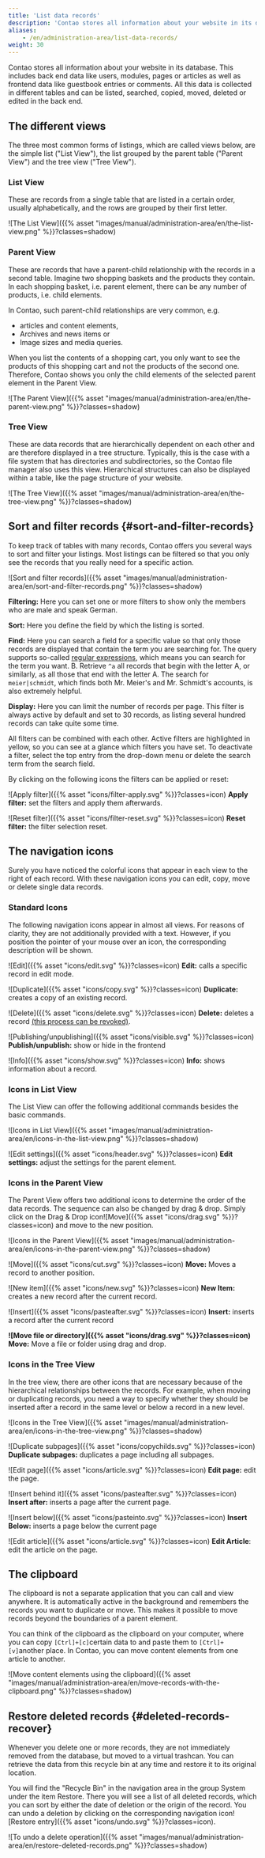 ```yaml
---
title: 'List data records'
description: 'Contao stores all information about your website in its database. This includes back end data like users, modules, pages or articles as well as front end data like guestbook entries or comments.'
aliases:
    - /en/administration-area/list-data-records/
weight: 30
---
```


Contao stores all information about your website in its database. This includes back end data like users, modules, 
pages or articles as well as frontend data like guestbook entries or comments. All this data is collected in different 
tables and can be listed, searched, copied, moved, deleted or edited in the back end.


## The different views

The three most common forms of listings, which are called views below, are the simple list ("List View"), the list 
grouped by the parent table ("Parent View") and the tree view ("Tree View").


### List View

These are records from a single table that are listed in a certain order, usually alphabetically, and the rows are 
grouped by their first letter.

![The List View]({{% asset "images/manual/administration-area/en/the-list-view.png" %}}?classes=shadow)


### Parent View

These are records that have a parent-child relationship with the records in a second table. Imagine two shopping 
baskets and the products they contain. In each shopping basket, i.e. parent element, there can be any number of 
products, i.e. child elements.

In Contao, such parent-child relationships are very common, e.g.

- articles and content elements,
- Archives and news items or
- Image sizes and media queries.

When you list the contents of a shopping cart, you only want to see the products of this shopping cart and not the 
products of the second one. Therefore, Contao shows you only the child elements of the selected parent element in the 
Parent View.

![The Parent View]({{% asset "images/manual/administration-area/en/the-parent-view.png" %}}?classes=shadow)


### Tree View

These are data records that are hierarchically dependent on each other and are therefore displayed in a tree structure. 
Typically, this is the case with a file system that has directories and subdirectories, so the Contao file manager also 
uses this view. Hierarchical structures can also be displayed within a table, like the page structure of your website.

![The Tree View]({{% asset "images/manual/administration-area/en/the-tree-view.png" %}}?classes=shadow)


## Sort and filter records {#sort-and-filter-records}

To keep track of tables with many records, Contao offers you several ways to sort and filter your listings. Most 
listings can be filtered so that you only see the records that you really need for a specific action.

![Sort and filter records]({{% asset "images/manual/administration-area/en/sort-and-filter-records.png" %}}?classes=shadow)

**Filtering:** Here you can set one or more filters to show only the members who are male and speak German.

**Sort:** Here you define the field by which the listing is sorted.

**Find:** Here you can search a field for a specific value so that only those records are displayed that contain the 
term you are searching for. The query supports so-called [regular expressions](https://regexone.com/), which means you can search for the 
term you want. B. Retrieve `^a` all records that begin with the letter A, or similarly, `a$` all those that end with 
the letter A. The search for `meier|schmidt`, which finds both Mr. Meier's and Mr. Schmidt's accounts, is also 
extremely helpful.

**Display:** Here you can limit the number of records per page. This filter is always active by default and set to 30 
records, as listing several hundred records can take quite some time.

All filters can be combined with each other. Active filters are highlighted in yellow, so you can see at a glance which 
filters you have set. To deactivate a filter, select the top entry from the drop-down menu or delete the search term 
from the search field.

By clicking on the following icons the filters can be applied or reset:

![Apply filter]({{% asset "icons/filter-apply.svg" %}}?classes=icon) **Apply filter:** set the filters and apply them 
afterwards.

![Reset filter]({{% asset "icons/filter-reset.svg" %}}?classes=icon) **Reset filter:** the filter selection reset.


## The navigation icons

Surely you have noticed the colorful icons that appear in each view to the right of each record. With these navigation 
icons you can edit, copy, move or delete single data records.


### Standard Icons

The following navigation icons appear in almost all views. For reasons of clarity, they are not additionally provided 
with a text. However, if you position the pointer of your mouse over an icon, the corresponding description will be 
shown.

![Edit]({{% asset "icons/edit.svg" %}}?classes=icon) **Edit:** calls a specific record in edit mode.

![Duplicate]({{% asset "icons/copy.svg" %}}?classes=icon) **Duplicate:** creates a copy of an existing record.

![Delete]({{% asset "icons/delete.svg" %}}?classes=icon) **Delete:** deletes a record [(this process can be revoked)](#deleted-records-recover).

![Publishing/unpublishing]({{% asset "icons/visible.svg" %}}?classes=icon) **Publish/unpublish:** show or hide in the 
frontend

![Info]({{% asset "icons/show.svg" %}}?classes=icon) **Info:** shows information about a record.


### Icons in List View

The List View can offer the following additional commands besides the basic commands.

![Icons in List View]({{% asset "images/manual/administration-area/en/icons-in-the-list-view.png" %}}?classes=shadow)

![Edit settings]({{% asset "icons/header.svg" %}}?classes=icon) **Edit settings:** adjust the settings for the parent 
element.


### Icons in the Parent View

The Parent View offers two additional icons to determine the order of the data records. The sequence can also be 
changed by drag &amp; drop. Simply click on the Drag &amp; Drop icon![Move]({{% asset "icons/drag.svg" %}}?classes=icon) 
and move to the new position.

![Icons in the Parent View]({{% asset "images/manual/administration-area/en/icons-in-the-parent-view.png" %}}?classes=shadow)

![Move]({{% asset "icons/cut.svg" %}}?classes=icon) **Move:** Moves a record to another position.

![New item]({{% asset "icons/new.svg" %}}?classes=icon) **New Item:** creates a new record after the current record.

![Insert]({{% asset "icons/pasteafter.svg" %}}?classes=icon) **Insert:** inserts a record after the current record

**![Move file or directory]({{% asset "icons/drag.svg" %}}?classes=icon) Move:** Move a file or folder using drag and 
drop.


### Icons in the Tree View

In the tree view, there are other icons that are necessary because of the hierarchical relationships between the 
records. For example, when moving or duplicating records, you need a way to specify whether they should be inserted 
after a record in the same level or below a record in a new level.

![Icons in the Tree View]({{% asset "images/manual/administration-area/en/icons-in-the-tree-view.png" %}}?classes=shadow)

![Duplicate subpages]({{% asset "icons/copychilds.svg" %}}?classes=icon) **Duplicate subpages:** duplicates a page including all subpages.

![Edit page]({{% asset "icons/article.svg" %}}?classes=icon) **Edit page:** edit the page.

![Insert behind it]({{% asset "icons/pasteafter.svg" %}}?classes=icon) **Insert after:** inserts a page after the current page.

![Insert below]({{% asset "icons/pasteinto.svg" %}}?classes=icon) **Insert Below:** inserts a page below the current page

![Edit article]({{% asset "icons/article.svg" %}}?classes=icon) **Edit Article**: edit the article on the page.


## The clipboard

The clipboard is not a separate application that you can call and view anywhere. It is automatically active in the 
background and remembers the records you want to duplicate or move. This makes it possible to move records beyond the 
boundaries of a parent element.

You can think of the clipboard as the clipboard on your computer, where you can copy `[Ctrl]+[c]`certain data to and 
paste them to `[Ctrl]+[v]`another place. In Contao, you can move content elements from one article to another.

![Move content elements using the clipboard]({{% asset "images/manual/administration-area/en/move-records-with-the-clipboard.png" %}}?classes=shadow)


## Restore deleted records {#deleted-records-recover}

Whenever you delete one or more records, they are not immediately removed from the database, but moved to a virtual 
trashcan. You can retrieve the data from this recycle bin at any time and restore it to its original location.

You will find the "Recycle Bin" in the navigation area in the group System under the item Restore. There you will see a 
list of all deleted records, which you can sort by either the date of deletion or the origin of the record. You can 
undo a deletion by clicking on the corresponding navigation icon![Restore entry]({{% asset "icons/undo.svg" %}}?classes=icon).

![To undo a delete operation]({{% asset "images/manual/administration-area/en/restore-deleted-records.png" %}}?classes=shadow)
